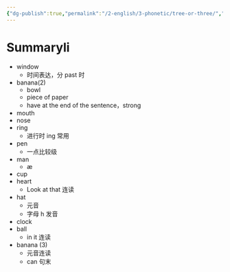 ```yaml
---
{"dg-publish":true,"permalink":"/2-english/3-phonetic/tree-or-three/","tags":["Book"]}
---
```


# Summaryli
- window
	- 时间表达，分 past 时
- banana(2)
	- bowl
	- piece of paper
	- have at the end of the sentence，strong
- mouth
- nose
- ring
	- 进行时 ing 常用
- pen
	- 一点比较级
- man
	- æ
- cup
- heart
	- Look at that 连读
- hat
	- 元音
	- 字母 h 发音
- clock
- ball
	- in it 连读
- banana (3)
	- 元音连读
	- can 句末